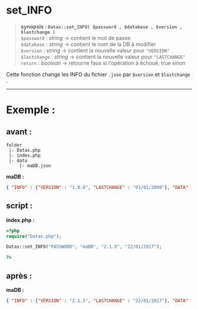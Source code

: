 # set_INFO  

> **synopsis : `Datas::set_INFO( $password , $database , $version , $lastchange )`**  
> `$password` : *string* -> contient le mot de passe  
> `$database` : *string* -> contient le nom de la DB à modifier  
> `$version` : *string* -> contient la nouvelle valeur pour `"VERSION"`  
> `$lastchange` : *string* -> contient la nouvelle valeur pour `"LASTCHANGE"`  
> `return` : *boolean* -> retourne faux si l'opération à échoué, true sinon  

Cette fonction change les INFO du fichier `.json` par `$version` et `$lastchange` . 

---

# Exemple :   

## avant :  
  
```
folder
 |- Datas.php
 |- index.php
 |- data
     |- maDB.json
```
**maDB :**  

```JSON
{ "INFO" : {"VERSION" : "1.0.0", "LASTCHANGE" : "01/01/2000"}, "DATA" : [{"PAYS" : "FRANCE", "CONTINENT" : "EUROPE"}]}
```

## script :

**index.php :**  

```php
<?php
require("Datas.php");

Datas::set_INFO("PASSWORD", "maDB", "2.1.5", "22/01/2017");

?>
```

## après :

**maDB :**  

```JSON
{ "INFO" : {"VERSION" : "2.1.5", "LASTCHANGE" : "22/01/2017"}, "DATA" : [{"PAYS" : "FRANCE", "CONTINENT" : "EUROPE"}]}
```